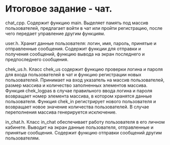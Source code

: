# Итоговое задание - чат.

chat_cpp. Содержит функцию main. Выделяет память под массив пользователей, предлагает войти в чат или пройти регистрацию, после чего передает управление другим функциям.

user.h. Хранит данные пользователя: логин, имя, пароль, принятые и отправленные сообщения.  Содержит функции для отправки и получения сообщений, функцию вывода на экран последнего и предпоследнего сообщения. 

chek_us.h. Класс chek_us содержит функцию проверки логина и пароля для входа пользователей в чат и функцию регистрации новых пользователей. Принимает на вход указатель на массив пользователей, размер массива и количество заполненных элементов массива. Функция chek_logpas в случае правильного ввода логина и пароля возвращает номер элемента массива, в котором хранятся данные пользователя.  Функция chek_in регистрирует нового пользователя и возвращает новое значение количества пользователей. В случае переполнения массива генерируется исключение.

in_chat.h. Класс in_chat обеспечивает работу пользователя в его личном кабинете. Выводит на экран данные пользователя, отправленные и принятые сообщения. Содержит функцию отправки сообщений другим пользователям.

